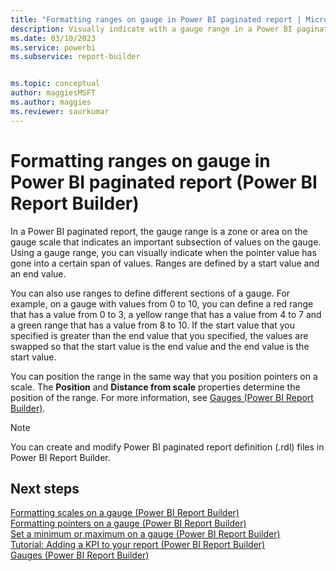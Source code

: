 ```yaml
---
title: "Formatting ranges on gauge in Power BI paginated report | Microsoft Docs"
description: Visually indicate with a gauge range in a Power BI paginated report when the pointer value has gone into a certain span of values in Power BI Report Builder.
ms.date: 03/10/2023
ms.service: powerbi
ms.subservice: report-builder


ms.topic: conceptual
author: maggiesMSFT
ms.author: maggies
ms.reviewer: saurkumar
---
```

# Formatting ranges on gauge in Power BI paginated report (Power BI Report Builder)

 In a Power BI paginated report, the gauge range is a zone or area on the gauge scale that indicates an important subsection of values on the gauge. Using a gauge range, you can visually indicate when the pointer value has gone into a certain span of values. Ranges are defined by a start value and an end value.  
  
 You can also use ranges to define different sections of a gauge. For example, on a gauge with values from 0 to 10, you can define a red range that has a value from 0 to 3, a yellow range that has a value from 4 to 7 and a green range that has a value from 8 to 10. If the start value that you specified is greater than the end value that you specified, the values are swapped so that the start value is the end value and the end value is the start value.  
  
 You can position the range in the same way that you position pointers on a scale. The **Position** and **Distance from scale** properties determine the position of the range. For more information, see [Gauges &#40;Power BI Report Builder&#41;](/sql/reporting-services/report-design/gauges-report-builder-and-ssrs).  
  
> [!NOTE]  
>  You can create and modify Power BI paginated report definition (.rdl) files in Power BI Report Builder.
  
## Next steps 
 [Formatting scales on a gauge &#40;Power BI Report Builder&#41;](/sql/reporting-services/report-design/formatting-scales-on-a-gauge-report-builder-and-ssrs)   
 [Formatting pointers on a gauge &#40;Power BI Report Builder&#41;](/sql/reporting-services/report-design/formatting-pointers-on-a-gauge-report-builder-and-ssrs)   
 [Set a minimum or maximum on a gauge &#40;Power BI Report Builder&#41;](/sql/reporting-services/report-design/set-a-minimum-or-maximum-on-a-gauge-report-builder-and-ssrs)   
 [Tutorial: Adding a KPI to your report &#40;Power BI Report Builder&#41;](/sql/reporting-services/tutorial-adding-a-kpi-to-your-report-report-builder)   
 [Gauges &#40;Power BI Report Builder&#41;](/sql/reporting-services/report-design/gauges-report-builder-and-ssrs)  
  
  
